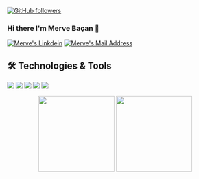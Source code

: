 


[![GitHub followers](https://img.shields.io/github/followers/mervebacan?style=social)](https://github.com/mervebacan?tab=followers)

### Hi there I'm Merve Baçan 👋

<a href="https://www.linkedin.com/in/mervebacan/" target="_blank" rel="nofollow"><img alt="Merve's Linkdein" src="https://img.shields.io/badge/LinkedIn-0077B5?style=for-the-badge&logo=linkedin&logoColor=white" /></a>
<a href="mailto:mervebacan@gmail.com" target="_blank" rel="nofollow"><img alt="Merve's Mail Address" src="https://img.shields.io/badge/Gmail-D14836?style=for-the-badge&logo=gmail&logoColor=white" /></a>



## 🛠 Technologies & Tools 

<img src="https://img.shields.io/badge/C++-black?style=for-the-badge&logo=C++&logoColor=white"></img>
<img src="https://img.shields.io/badge/Python-black?style=for-the-badge&logo=Python&logoColor=white"><img/>
<img src="https://img.shields.io/badge/C-black?style=for-the-badge&logo=C&logoColor=white"></img>
<img src="https://img.shields.io/badge/C%23-black?style=for-the-badge&logo=c-sharp&logoColor=white"></img>
<img src="https://img.shields.io/badge/GitHub-black?style=for-the-badge&logo=github&logoColor=white"></img>



<div align="center" height=100>
 <img height=177  src="https://github-readme-stats.vercel.app/api?username=mervebacan&show_icons=true&theme=white">
 <img height=177  src="https://github-readme-stats.vercel.app/api/top-langs/?username=mervebacan&theme=white&layout=compact">

</div>
